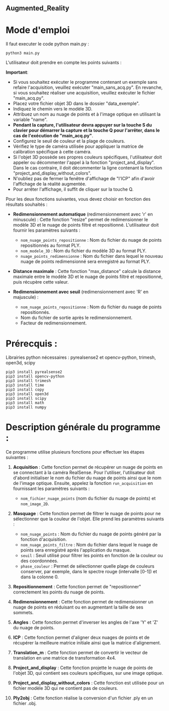 ## Augmented_Reality

# Mode d'emploi 

Il faut executer le code python main.py :
```console
python3 main.py
```
L'utilisateur doit prendre en compte les points suivants :

**Important**:
- Si vous souhaitez exécuter le programme contenant un exemple sans refaire l'acquisition, veuillez exécuter "main_sans_acq.py". En revanche, si vous souhaitez réaliser une acquisition, veuillez exécuter le fichier "main_acq.py".
- Placez votre fichier objet 3D dans le dossier "data_exemple".
- Indiquez le chemin vers le modèle 3D.
- Attribuez un nom au nuage de points et à l'image optique en utilisant la variable "name".
- **Pendant la capture, l'utilisateur devra appuyer sur la touche S du clavier pour démarrer la capture et la touche Q pour l'arrêter, dans le cas de l'exécution de "main_acq.py"**.
- Configurez le seuil de couleur et la plage de couleurs.
- Vérifiez le type de caméra utilisée pour appliquer la matrice de calibration spécifique à cette caméra.
- Si l'objet 3D possède ses propres couleurs spécifiques, l'utilisateur doit appeler ou décommenter l'appel à la fonction "project_and_display". Dans le cas contraire, il doit décommenter la ligne contenant la fonction "project_and_display_without_colors".
- N'oubliez pas de fermer la fenêtre d'affichage de "l'ICP" afin d'avoir l'affichage de la réalité augmentée.
- Pour arrêter l'affichage, il suffit de cliquer sur la touche Q.

Pour les deux fonctions suivantes, vous devez choisir en fonction des résultats souhaités :

- **Redimensionnement automatique** (redimensionnement avec 'r' en minuscule) : Cette fonction "resize" permet de redimensionner le modèle 3D et le nuage de points filtré et repositionné. L'utilisateur doit fournir les paramètres suivants :
    - `nom_nuage_points_repositionne` : Nom du fichier du nuage de points repositionnés au format PLY.
    - `nom_modele_3D` : Nom du fichier du modèle 3D au format PLY.
    - `nuage_points_redimensionne` : Nom du fichier dans lequel le nouveau nuage de points redimensionné sera enregistré au format PLY.

- **Distance maximale** : Cette fonction "max_distance" calcule la distance maximale entre le modèle 3D et le nuage de points filtré et repositionné, puis récupère cette valeur.

- **Redimensionnement avec seuil** (redimensionnement avec 'R' en majuscule) :
    - `nom_nuage_points_repositionne` : Nom du fichier du nuage de points repositionnés.
    - Nom du fichier de sortie après le redimensionnement.
    - Facteur de redimensionnement.
    
# Prérecquis :
Librairies python nécessaires : pyrealsense2 et opencv-python, trimesh, open3d, scipy
```console
pip3 install pyrealsense2
pip3 install opencv-python
pip3 install trimesh
pip3 install time
pip3 install copy
pip3 install open3d
pip3 install scipy
pip3 install math
pip3 install numpy
```

# Description générale du programme :

Ce programme utilise plusieurs fonctions pour effectuer les étapes suivantes :

1. **Acquisition** : Cette fonction permet de récupérer un nuage de points en se connectant à la caméra RealSense. Pour l'utiliser, l'utilisateur doit d'abord initialiser le nom du fichier du nuage de points ainsi que le nom de l'image optique. Ensuite, appelez la fonction `run_acquisition` en fournissant les paramètres suivants :
    - `nom_fichier_nuage_points` (nom du fichier du nuage de points) et `nom_image_2D`.

2. **Masquage** : Cette fonction permet de filtrer le nuage de points pour ne sélectionner que la couleur de l'objet. Elle prend les paramètres suivants :
    - `nom_nuage_points` : Nom du fichier du nuage de points généré par la fonction d'acquisition.
    - `nom_nuage_points_filtre` : Nom du fichier dans lequel le nuage de points sera enregistré après l'application du masque.
    - `seuil` : Seuil utilisé pour filtrer les points en fonction de la couleur ou des coordonnées.
    - `phase_couleur` : Permet de sélectionner quelle plage de couleurs conserver, par exemple, dans le spectre rouge (intervalle [0-1]) et dans la colonne 0.

3. **Repositionnement** : Cette fonction permet de "repositionner" correctement les points du nuage de points.

4. **Redimensionnement** : Cette fonction permet de redimensionner un nuage de points en réduisant ou en augmentant la taille de ses sommets.

5. **Angles** : Cette fonction permet d'inverser les angles de l'axe 'Y' et 'Z' du nuage de points.

6. **ICP** : Cette fonction permet d'aligner deux nuages de points et de récupérer la meilleure matrice initiale ainsi que la matrice d'alignement.

7. **Translation_m** : Cette fonction permet de convertir le vecteur de translation en une matrice de transformation 4x4.

8. **Project_and_display** : Cette fonction projette le nuage de points de l'objet 3D, qui contient ses couleurs spécifiques, sur une image optique.

9. **Project_and_display_without_colors** : Cette fonction est utilisée pour un fichier modèle 3D qui ne contient pas de couleurs.

10. **Ply2obj** : Cette fonction réalise la conversion d'un fichier .ply en un fichier .obj.
